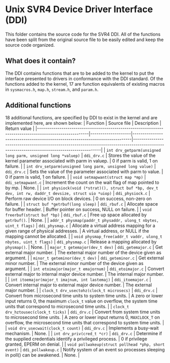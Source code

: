 # Unix SVR4 Device Driver Interface (DDI)
This folder contains the source code for the SVR4 DDI. All of the
functions have been split from the original source file to be easily
edited and keep the source code organized.

## What does it contain?
The DDI contains functions that are to be added to the kernel to put
the interface presented to drivers in conformance with the DDI standard.
Of the functions added to the kernel, 17 are function equivalents of
existing macros in `sysmacros.h`, `map.h`, `stream.h`, and `param.h`.

## Additional functions
18 additional functions, are specified by DDI to exist in the kernel
and are implemented here, are shown below:
| Function                                                                                              | Source file        | Description                                                                 | Return value                                                                                                                               |
|-------------------------------------------------------------------------------------------------------|--------------------|-----------------------------------------------------------------------------|--------------------------------------------------------------------------------------------------------------------------------------------|
| `int drv_getparm(unsigned long parm, unsigned long *valuep)`                                          | `ddi_drv.c`        | Stores the value of the kernel parameter associated with parm in valuep.    | 0 if parm is valid, 1 on failure.                                                                                                          |
| `int drv_setparm(unsigned long parm, unsigned long value)`                                            | `ddi_drv.c`        | Sets the value of the parameter associated with parm to value.              | 0 if parm is valid, 1 on failure.                                                                                                          |
| `void setmapwant(struct map *mp)`                                                                     | `ddi_setmapwant.c` | Increment the count on the wait flag of map pointed to by mp.               | None.                                                                                                                                      |
| `int physiock(void (*strat)(), struct buf *bp, dev_t dev, int rw, daddr_t devsize, struct uio *uiop)` | `ddi_physiock.c`   | Perform raw device I/O on block devices.                                    | 0 on success, non-zero on failure.                                                                                                         |
| `struct buf *getrbuf(long sleep)`                                                                     | `ddi_rbuf.c`       | Allocate space for buffer header.                                           | Buffer pointer on success, NULL on failure.                                                                                                |
| `void freerbuf(struct buf *bp)`                                                                       | `ddi_rbuf.c`       | Free up space allocated by `getrbuf()`.                                     | None.                                                                                                                                      |
| `addr_t physmap(paddr_t physaddr, ulong_t nbytes, uint_t flags)`                                      | `ddi_physmap.c`    | Allocate a virtual address mapping for a given range of physical addresses. | A virtual address, or NULL if the mapping cannot be allocated.                                                                             |
| `void physmap_free(addr_t vaddr, ulong_t nbytes, uint_t flags)`                                       | `ddi_physmap.c`    | Release a mapping allocated by `physmap()`.                                 | None.                                                                                                                                      |
| `major_t getemajor(dev_t dev)`                                                                        | `ddi_getemajor.c`  | Get external major number.                                                  | The external major number of the device given as argument.                                                                                 |
| `minor_t geteminor(dev_t dev)`                                                                        | `ddi_geteminor.c`  | Get external minor number.                                                  | The external minor number of the device given as argument.                                                                                 |
| `int etoimajor(major_t emajornum)`                                                                    | `ddi_etoimajor.c`  | Convert external major to internal major device number.                     | The internal major number.                                                                                                                 |
| `int itoemajor(major_t imajnum, int lastemaj)`                                                        | `ddi_itoemajor.c`  | Convert internal major to external major device number.                     | The external major number.                                                                                                                 |
| `clock_t drv_usectohz(clock_t microsecs)`                                                             | `ddi_drv.c`        | Convert from microsecond time units to system time units.                   | A zero or lower input returns 0, the maximum `clock_t` value on overflow, the system time units that correspond to microsecond time units. |
| `clock_t drv_hztousec(clock_t ticks)`                                                                 | `ddi_drv.c`        | Convert from system time units to microsecond time units.                   | A zero or lower input returns 0, `MAXCLOCK_T` on overflow, the microsecond time units that correspond to system time units.                |
| `void drv_usecwait(clock_t count)`                                                                    | `ddi_drv.c`        | Implements a busy-wait mechanism.                                           | None.                                                                                                                                      |
| `int drv_priv(cred_t *cr)`                                                                            | `ddi_drv.c`        | Determine if the supplied credentials identify a privileged process.        | 0 if privilege granted, EPERM on denial.                                                                                                   |
| `void pollwakeup(struct pollhead *php, short event)`                                                  | `ddi_pollwakeup.c` | Notify system of an event so processes sleeping in poll() can be awakened.  | None.                                                                                                                                      |
